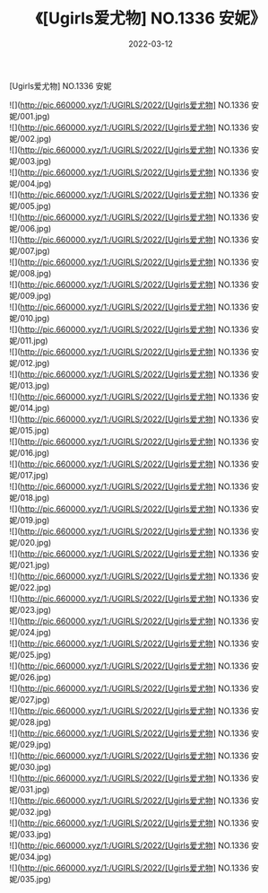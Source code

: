 ﻿---
layout: post
title:  《[Ugirls爱尤物] NO.1336 安妮》
date:   2022-03-12
img: http://pic.660000.xyz/1:/UGIRLS/2022/[Ugirls爱尤物] NO.1336 安妮/000.jpg
categories: [美女, 清纯, 唯美]
---

[Ugirls爱尤物] NO.1336 安妮

 ![](http://pic.660000.xyz/1:/UGIRLS/2022/[Ugirls爱尤物] NO.1336 安妮/001.jpg) <br>![](http://pic.660000.xyz/1:/UGIRLS/2022/[Ugirls爱尤物] NO.1336 安妮/002.jpg) <br>![](http://pic.660000.xyz/1:/UGIRLS/2022/[Ugirls爱尤物] NO.1336 安妮/003.jpg) <br>![](http://pic.660000.xyz/1:/UGIRLS/2022/[Ugirls爱尤物] NO.1336 安妮/004.jpg) <br>![](http://pic.660000.xyz/1:/UGIRLS/2022/[Ugirls爱尤物] NO.1336 安妮/005.jpg) <br>![](http://pic.660000.xyz/1:/UGIRLS/2022/[Ugirls爱尤物] NO.1336 安妮/006.jpg) <br>![](http://pic.660000.xyz/1:/UGIRLS/2022/[Ugirls爱尤物] NO.1336 安妮/007.jpg) <br>![](http://pic.660000.xyz/1:/UGIRLS/2022/[Ugirls爱尤物] NO.1336 安妮/008.jpg) <br>![](http://pic.660000.xyz/1:/UGIRLS/2022/[Ugirls爱尤物] NO.1336 安妮/009.jpg) <br>![](http://pic.660000.xyz/1:/UGIRLS/2022/[Ugirls爱尤物] NO.1336 安妮/010.jpg) <br>![](http://pic.660000.xyz/1:/UGIRLS/2022/[Ugirls爱尤物] NO.1336 安妮/011.jpg) <br>![](http://pic.660000.xyz/1:/UGIRLS/2022/[Ugirls爱尤物] NO.1336 安妮/012.jpg) <br>![](http://pic.660000.xyz/1:/UGIRLS/2022/[Ugirls爱尤物] NO.1336 安妮/013.jpg) <br>![](http://pic.660000.xyz/1:/UGIRLS/2022/[Ugirls爱尤物] NO.1336 安妮/014.jpg) <br>![](http://pic.660000.xyz/1:/UGIRLS/2022/[Ugirls爱尤物] NO.1336 安妮/015.jpg) <br>![](http://pic.660000.xyz/1:/UGIRLS/2022/[Ugirls爱尤物] NO.1336 安妮/016.jpg) <br>![](http://pic.660000.xyz/1:/UGIRLS/2022/[Ugirls爱尤物] NO.1336 安妮/017.jpg) <br>![](http://pic.660000.xyz/1:/UGIRLS/2022/[Ugirls爱尤物] NO.1336 安妮/018.jpg) <br>![](http://pic.660000.xyz/1:/UGIRLS/2022/[Ugirls爱尤物] NO.1336 安妮/019.jpg) <br>![](http://pic.660000.xyz/1:/UGIRLS/2022/[Ugirls爱尤物] NO.1336 安妮/020.jpg) <br>![](http://pic.660000.xyz/1:/UGIRLS/2022/[Ugirls爱尤物] NO.1336 安妮/021.jpg) <br>![](http://pic.660000.xyz/1:/UGIRLS/2022/[Ugirls爱尤物] NO.1336 安妮/022.jpg) <br>![](http://pic.660000.xyz/1:/UGIRLS/2022/[Ugirls爱尤物] NO.1336 安妮/023.jpg) <br>![](http://pic.660000.xyz/1:/UGIRLS/2022/[Ugirls爱尤物] NO.1336 安妮/024.jpg) <br>![](http://pic.660000.xyz/1:/UGIRLS/2022/[Ugirls爱尤物] NO.1336 安妮/025.jpg) <br>![](http://pic.660000.xyz/1:/UGIRLS/2022/[Ugirls爱尤物] NO.1336 安妮/026.jpg) <br>![](http://pic.660000.xyz/1:/UGIRLS/2022/[Ugirls爱尤物] NO.1336 安妮/027.jpg) <br>![](http://pic.660000.xyz/1:/UGIRLS/2022/[Ugirls爱尤物] NO.1336 安妮/028.jpg) <br>![](http://pic.660000.xyz/1:/UGIRLS/2022/[Ugirls爱尤物] NO.1336 安妮/029.jpg) <br>![](http://pic.660000.xyz/1:/UGIRLS/2022/[Ugirls爱尤物] NO.1336 安妮/030.jpg) <br>![](http://pic.660000.xyz/1:/UGIRLS/2022/[Ugirls爱尤物] NO.1336 安妮/031.jpg) <br>![](http://pic.660000.xyz/1:/UGIRLS/2022/[Ugirls爱尤物] NO.1336 安妮/032.jpg) <br>![](http://pic.660000.xyz/1:/UGIRLS/2022/[Ugirls爱尤物] NO.1336 安妮/033.jpg) <br>![](http://pic.660000.xyz/1:/UGIRLS/2022/[Ugirls爱尤物] NO.1336 安妮/034.jpg) <br>![](http://pic.660000.xyz/1:/UGIRLS/2022/[Ugirls爱尤物] NO.1336 安妮/035.jpg) <br>